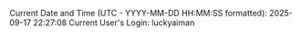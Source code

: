 Current Date and Time (UTC - YYYY-MM-DD HH:MM:SS formatted): 2025-09-17 22:27:08
Current User's Login: luckyaiman
